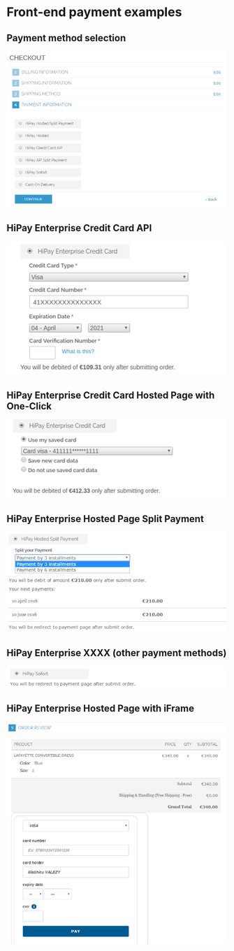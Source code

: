 # Front-end payment examples

## Payment method selection

![](images/image16.png)

## HiPay Enterprise Credit Card API

![](images/image17.png)

## HiPay Enterprise Credit Card Hosted Page with One-Click

![](images/image18.png)

## HiPay Enterprise Hosted Page Split Payment

![](images/image19.png)

## HiPay Enterprise XXXX (other payment methods)

![](images/image20.png)

## HiPay Enterprise Hosted Page with iFrame

![](images/image21.jpg)